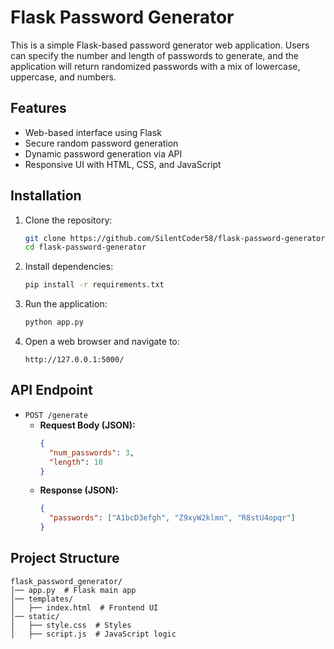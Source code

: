 # Flask Password Generator

This is a simple Flask-based password generator web application. Users can specify the number and length of passwords to generate, and the application will return randomized passwords with a mix of lowercase, uppercase, and numbers.

## Features
- Web-based interface using Flask
- Secure random password generation
- Dynamic password generation via API
- Responsive UI with HTML, CSS, and JavaScript

## Installation
1. Clone the repository:
   ```bash
   git clone https://github.com/SilentCoder58/flask-password-generator.git
   cd flask-password-generator
   ```
2. Install dependencies:
   ```bash
   pip install -r requirements.txt
   ```
3. Run the application:
   ```bash
   python app.py
   ```
4. Open a web browser and navigate to:
   ```
   http://127.0.0.1:5000/
   ```

## API Endpoint
- `POST /generate`
  - **Request Body (JSON):**
    ```json
    {
      "num_passwords": 3,
      "length": 10
    }
    ```
  - **Response (JSON):**
    ```json
    {
      "passwords": ["A1bcD3efgh", "Z9xyW2klmn", "R8stU4opqr"]
    }
    ```

## Project Structure
```
flask_password_generator/
│── app.py  # Flask main app
│── templates/
│   ├── index.html  # Frontend UI
│── static/
│   ├── style.css  # Styles
│   ├── script.js  # JavaScript logic
```

